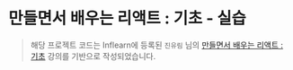 # 만들면서 배우는 리액트 : 기초 - 실습
> 해당 프로젝트 코드는 Inflearn에 등록된 `진유림` 님의 [만들면서 배우는 리액트 : 기초](https://www.inflearn.com/course/%EB%A7%8C%EB%93%A4%EB%A9%B4%EC%84%9C-%EB%B0%B0%EC%9A%B0%EB%8A%94-%EB%A6%AC%EC%95%A1%ED%8A%B8-%EA%B8%B0%EC%B4%88#) 강의를 기반으로 작성되었습니다.
